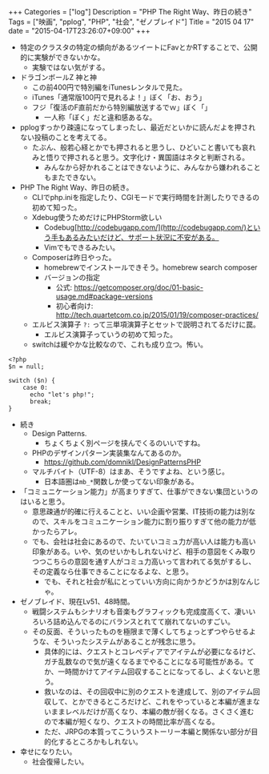 +++
Categories = ["log"]
Description = "PHP The Right Way、昨日の続き"
Tags = ["映画", "pplog", "PHP", "社会", "ゼノブレイド"]
Title = "2015 04 17"
date = "2015-04-17T23:26:07+09:00"
+++

* 特定のクラスタの特定の傾向があるツイートにFavとかRTすることで、公開的に実験ができないかな。
	* 実験ではない気がする。
* ドラゴンボールZ 神と神
	* この前400円で特別編をiTunesレンタルで見た。
	* iTunes「通常版100円で見れるよ！」ぼく「お、おう」
	* フジ「復活のF直前だから特別編放送するでｗ」ぼく「」
		* 一人称「ぼく」だと違和感あるな。
* pplogすっかり疎遠になってしまったし、最近だといかに読んだよを押されない投稿のことを考えてる。
	* たぶん、般若心経とかでも押されると思うし、ひどいこと書いても哀れみと悟りで押されると思う。文字化け・異国語はネタと判断される。
		* みんなから好かれることはできないように、みんなから嫌われることもまたできない。
* PHP The Right Way、昨日の続き。
	* CLIでphp.iniを指定したり、CGIモードで実行時間を計測したりできるの初めて知った。
	* Xdebug使うためだけにPHPStorm欲しい
		* Codebug[http://codebugapp.com/](http://codebugapp.com/)という手もあるみたいだけど、サポート状況に不安がある。
		* Vimでもできるみたい。
	* Composerは昨日やった。
		* homebrewでインストールできそう。homebrew search composer
		* バージョンの指定
			* 公式: https://getcomposer.org/doc/01-basic-usage.md#package-versions
			* 初心者向け: http://tech.quartetcom.co.jp/2015/01/19/composer-practices/
	* エルビス演算子 `?:` って三単項演算子とセットで説明されてるだけに罠。
		* エルビス演算子っていうの初めて知った。
	* switchは緩やかな比較なので、これも成り立つ。怖い。

```
<?php
$n = null;

switch ($n) {
    case 0:
      echo "let's php!";
      break;
}
```

* 続き
	* Design Patterns.
		* ちょくちょく別ページを挟んでくるのいいですね。
	* PHPのデザインパターン実装集なんてあるのか。
		* https://github.com/domnikl/DesignPatternsPHP
	* マルチバイト（UTF-8）はまあ、そうですよね、という感じ。
		* 日本語圏は`mb_*`関数しか使ってない印象がある。
* 「コミュニケーション能力」が高まりすぎて、仕事ができない集団というのはいると思う。
	* 意思疎通が的確に行えることと、いい企画や営業、IT技術の能力は別なので、スキルをコミュニケーション能力に割り振りすぎて他の能力が低かったらアレ。
	* でも、会社は社会にあるので、たいていコミュ力が高い人は能力も高い印象がある。いや、気のせいかもしれないけど、相手の意図をくみ取りつつこちらの意図を通す人がコミュ力高いって言われてる気がするし、その定義なら仕事できることになるよな、と思う。
		* でも、それと社会が私にとっていい方向に向かうかどうかは別なんじゃ。
* ゼノブレイド、現在Lv51、48時間。
	* 戦闘システムもシナリオも音楽もグラフィックも完成度高くて、凄いいろいろ詰め込んでるのにバランスとれてて崩れてないのすごい。
	* その反面、そういったものを極限まで薄くしてちょっとずつやらせるような、そういったシステムがあることが残念に思う。
		* 具体的には、クエストとコレペディアでアイテムが必要になるけど、ガチ乱数なので気が遠くなるまでやることになる可能性がある。てか、一時間かけてアイテム回収することになってるし、よくないと思う。
		* 救いなのは、その回収中に別のクエストを達成して、別のアイテム回収して、とかできるところだけど、これをやっていると本編が進まないままレベルだけが高くなり、本編の敵が弱くなる。さくさく進むので本編が短くなり、クエストの時間比率が高くなる。
		* ただ、JRPGの本質ってこういうストーリー本編と関係ない部分が目的化するところかもしれない。
* 幸せになりたい。
	* 社会復帰したい。